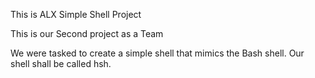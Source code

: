 This is ALX Simple Shell Project

This is our Second project as a Team

We were tasked to create a simple shell that mimics the Bash shell. Our shell shall be called hsh.



